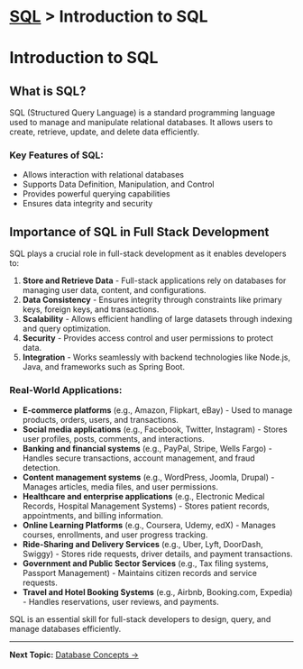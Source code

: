 # [SQL](../) > Introduction to SQL
# Introduction to SQL

## What is SQL?
SQL (Structured Query Language) is a standard programming language used to manage and manipulate relational databases. It allows users to create, retrieve, update, and delete data efficiently.

### Key Features of SQL:
- Allows interaction with relational databases
- Supports Data Definition, Manipulation, and Control
- Provides powerful querying capabilities
- Ensures data integrity and security

## Importance of SQL in Full Stack Development
SQL plays a crucial role in full-stack development as it enables developers to:

1. **Store and Retrieve Data** - Full-stack applications rely on databases for managing user data, content, and configurations.
2. **Data Consistency** - Ensures integrity through constraints like primary keys, foreign keys, and transactions.
3. **Scalability** - Allows efficient handling of large datasets through indexing and query optimization.
4. **Security** - Provides access control and user permissions to protect data.
5. **Integration** - Works seamlessly with backend technologies like Node.js, Java, and frameworks such as Spring Boot.

### Real-World Applications:
- **E-commerce platforms** (e.g., Amazon, Flipkart, eBay) - Used to manage products, orders, users, and transactions.
- **Social media applications** (e.g., Facebook, Twitter, Instagram) - Stores user profiles, posts, comments, and interactions.
- **Banking and financial systems** (e.g., PayPal, Stripe, Wells Fargo) - Handles secure transactions, account management, and fraud detection.
- **Content management systems** (e.g., WordPress, Joomla, Drupal) - Manages articles, media files, and user permissions.
- **Healthcare and enterprise applications** (e.g., Electronic Medical Records, Hospital Management Systems) - Stores patient records, appointments, and billing information.
- **Online Learning Platforms** (e.g., Coursera, Udemy, edX) - Manages courses, enrollments, and user progress tracking.
- **Ride-Sharing and Delivery Services** (e.g., Uber, Lyft, DoorDash, Swiggy) - Stores ride requests, driver details, and payment transactions.
- **Government and Public Sector Services** (e.g., Tax filing systems, Passport Management) - Maintains citizen records and service requests.
- **Travel and Hotel Booking Systems** (e.g., Airbnb, Booking.com, Expedia) - Handles reservations, user reviews, and payments.

SQL is an essential skill for full-stack developers to design, query, and manage databases efficiently.

---

<b>Next Topic:</b> [Database Concepts →](../databases/)